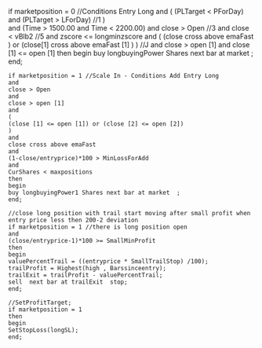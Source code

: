 if marketposition = 0 //Conditions Entry Long
	and
	(
	(PLTarget < PForDay) and (PLTarget > LForDay) //1
	)  
	and
	(Time > 1500.00 and Time < 2200.00)
	and
	close > Open //3
	and
	close < vBlb2 //5
	and
	zscore <= longminzscore 
	and
	(
	(close cross above emaFast ) or (close[1] cross above emaFast [1] )
	)  //J
	and
	close > open [1]
	and
	close [1] <= open [1]
	then 
	begin
	buy longbuyingPower Shares next bar at market  ;
	end;

	if marketposition = 1 //Scale In - Conditions Add Entry Long
	and
	close > Open
	and
	close > open [1]
	and
	(
	(close [1] <= open [1]) or (close [2] <= open [2])
	)
	and 
	close cross above emaFast
	and
	(1-close/entryprice)*100 > MinLossForAdd 
	and
	CurShares < maxpositions 
	then 
	begin
	buy longbuyingPower1 Shares next bar at market  ;
	end;

	//close long position with trail start moving after small profit when entry price less then 200-2 deviation 
	if marketposition = 1 //there is long position open
	and
	(close/entryprice-1)*100 >= SmallMinProfit 
	then 
	begin
	valuePercentTrail = ((entryprice * SmallTrailStop) /100);
	trailProfit = Highest(high , Barssinceentry); 
	trailExit = trailProfit - valuePercentTrail;        
	sell  next bar at trailExit  stop;
	end;

	//SetProfitTarget;
	if marketposition = 1
	then
	begin
	SetStopLoss(longSL);
	end;
